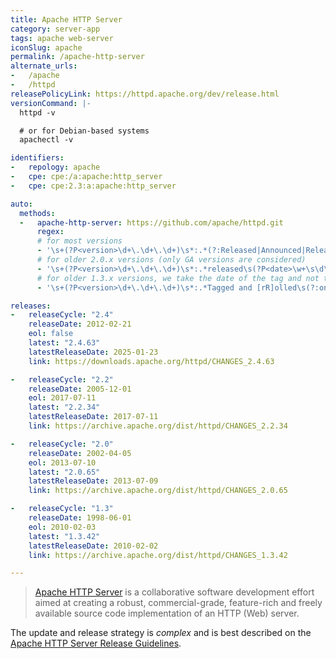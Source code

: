 ```yaml
---
title: Apache HTTP Server
category: server-app
tags: apache web-server
iconSlug: apache
permalink: /apache-http-server
alternate_urls:
-   /apache
-   /httpd
releasePolicyLink: https://httpd.apache.org/dev/release.html
versionCommand: |-
  httpd -v

  # or for Debian-based systems
  apachectl -v

identifiers:
-   repology: apache
-   cpe: cpe:/a:apache:http_server
-   cpe: cpe:2.3:a:apache:http_server

auto:
  methods:
  -   apache-http-server: https://github.com/apache/httpd.git
      regex:
      # for most versions
      - '\s+(?P<version>\d+\.\d+\.\d+)\s*:.*(?:Released|Announced|Released and Retired)\s(?:on\s)?(?P<date>\w+\s\d\d?,\s\d{4})'
      # for older 2.0.x versions (only GA versions are considered)
      - '\s+(?P<version>\d+\.\d+\.\d+)\s*:.*released\s(?P<date>\w+\s\d\d?,\s\d{4}) as GA'
      # for older 1.3.x versions, we take the date of the tag and not the date of the release (too difficult to parse)
      - '\s+(?P<version>\d+\.\d+\.\d+)\s*:.*Tagged and [rR]olled\s(?:on\s)?(?P<date>\w+\.?\s\d\d?,\s\d{4})'

releases:
-   releaseCycle: "2.4"
    releaseDate: 2012-02-21
    eol: false
    latest: "2.4.63"
    latestReleaseDate: 2025-01-23
    link: https://downloads.apache.org/httpd/CHANGES_2.4.63

-   releaseCycle: "2.2"
    releaseDate: 2005-12-01
    eol: 2017-07-11
    latest: "2.2.34"
    latestReleaseDate: 2017-07-11
    link: https://archive.apache.org/dist/httpd/CHANGES_2.2.34

-   releaseCycle: "2.0"
    releaseDate: 2002-04-05
    eol: 2013-07-10
    latest: "2.0.65"
    latestReleaseDate: 2013-07-09
    link: https://archive.apache.org/dist/httpd/CHANGES_2.0.65

-   releaseCycle: "1.3"
    releaseDate: 1998-06-01
    eol: 2010-02-03
    latest: "1.3.42"
    latestReleaseDate: 2010-02-02
    link: https://archive.apache.org/dist/httpd/CHANGES_1.3.42

---
```


> [Apache HTTP Server](https://httpd.apache.org/) is a collaborative software development effort
> aimed at creating a robust, commercial-grade, feature-rich and freely available source code
> implementation of an HTTP (Web) server.

The update and release strategy is _complex_ and is best described on the
[Apache HTTP Server Release Guidelines](https://httpd.apache.org/dev/release.html).
